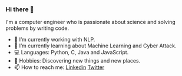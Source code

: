 ### Hi there 👋

I'm a computer engineer who is passionate about science and solving problems by writing code.

- 🔭 I’m currently working with NLP.
- 🌱 I’m currently learning about Machine Learning and Cyber Attack.
- 💻 Languages: Python, C, Java and JavaScript.
- 🌌 Hobbies: Discovering new things and new places.
- 📫 How to reach me: [Linkedin](https://www.linkedin.com/in/mariliafernandez/) [Twitter](https://twitter.com/marilia_fz)


